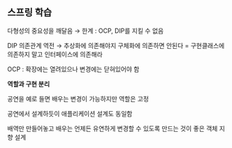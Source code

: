 ## 스프링 학습
다형성의 중요성을 깨달음 → 한계 : OCP, DIP를 지킬 수 없음

DIP 의존관계 역전 → 추상화에 의존해야지 구체화에 의존하면 안된다 = 구현클래스에 의존하지 말고 인터페이스에 의존해라

OCP : 확장에는 열려있으나 변경에는 닫혀있어야 함

**역할과 구현 분리**

공연을 예로 들면 배우는 변경이 가능하지만 역할은 고정

공연에서 설계하듯이 애플리케이션 설계도 동일함

배역만 만들어놓고 배우는 언제든 유연하게 변경할 수 있도록 만드는 것이 좋은 객체 지향 설계
